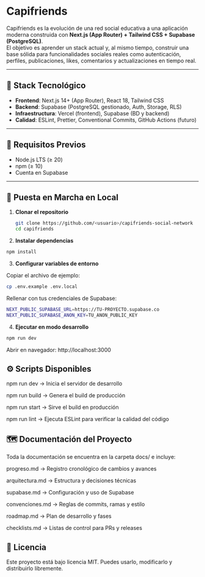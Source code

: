 # Capifriends

Capifriends es la evolución de una red social educativa a una aplicación moderna construida con **Next.js (App Router) + Tailwind CSS + Supabase (PostgreSQL)**.  
El objetivo es aprender un stack actual y, al mismo tiempo, construir una base sólida para funcionalidades sociales reales como autenticación, perfiles, publicaciones, likes, comentarios y actualizaciones en tiempo real.

---

## 🧱 Stack Tecnológico

- **Frontend**: Next.js 14+ (App Router), React 18, Tailwind CSS
- **Backend**: Supabase (PostgreSQL gestionado, Auth, Storage, RLS)
- **Infraestructura**: Vercel (frontend), Supabase (BD y backend)
- **Calidad**: ESLint, Prettier, Conventional Commits, GitHub Actions (futuro)

---

## 🔧 Requisitos Previos

- Node.js LTS (≥ 20)
- npm (≥ 10)
- Cuenta en Supabase

---

## 🚀 Puesta en Marcha en Local

1. **Clonar el repositorio**
   ```bash
   git clone https://github.com/<usuario>/capifriends-social-network
   cd capifriends

2. **Instalar dependencias**
  ```bash
  npm install
  ```

3. **Configurar variables de entorno**

  Copiar el archivo de ejemplo:

  ```bash
  cp .env.example .env.local
  ```
  Rellenar con tus credenciales de Supabase:
  ```bash
  NEXT_PUBLIC_SUPABASE_URL=https://TU-PROYECTO.supabase.co
  NEXT_PUBLIC_SUPABASE_ANON_KEY=TU_ANON_PUBLIC_KEY
  ```

4. **Ejecutar en modo desarrollo**
  ```bash
  npm run dev
  ```
Abrir en navegador: http://localhost:3000

## ⚙️ Scripts Disponibles
npm run dev → Inicia el servidor de desarrollo

npm run build → Genera el build de producción

npm run start → Sirve el build en producción

npm run lint → Ejecuta ESLint para verificar la calidad del código

## 🗺️ Documentación del Proyecto
Toda la documentación se encuentra en la carpeta docs/ e incluye:

progreso.md → Registro cronológico de cambios y avances

arquitectura.md → Estructura y decisiones técnicas

supabase.md → Configuración y uso de Supabase

convenciones.md → Reglas de commits, ramas y estilo

roadmap.md → Plan de desarrollo y fases

checklists.md → Listas de control para PRs y releases

## 📄 Licencia
Este proyecto está bajo licencia MIT. Puedes usarlo, modificarlo y distribuirlo libremente.
